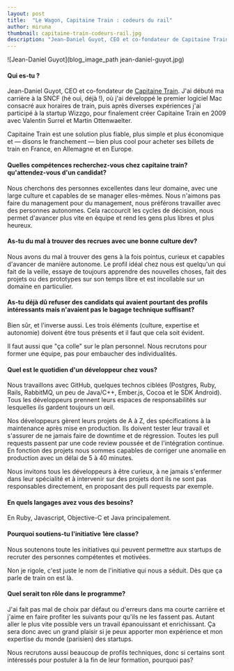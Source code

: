 ```yaml
---
layout: post
title:  "Le Wagon, Capitaine Train : codeurs du rail"
author: miruna
thumbnail: capitaine-train-codeurs-rail.jpg
description: "Jean-Daniel Guyot, CEO et co-fondateur de Capitaine Train. J'ai débuté ma carrière à la SNCF (hé oui, déjà !), où j'ai développé le premier logiciel Mac consacré aux horaires de train, puis après diverses expériences j'ai participé à la startup Wizzgo, pour finalement créer Capitaine Train en 2009 avec Valentin Surrel et Martin Ottenwaelter. Capitaine Train est une solution plus fiable, plus simple et plus économique et — disons le franchement — bien plus cool pour acheter ses billets de train en France, en Allemagne et en Europe."
---
```


![Jean-Daniel Guyot](blog_image_path jean-daniel-guyot.jpg)

#### Qui es-tu ?

Jean-Daniel Guyot, CEO et co-fondateur de [Capitaine Train](http://www.capitainetrain.com). J'ai débuté ma carrière à la SNCF (hé oui, déjà !), où j'ai développé le premier logiciel Mac consacré aux horaires de train, puis après diverses expériences j'ai participé à la startup Wizzgo, pour finalement créer Capitaine Train en 2009 avec Valentin Surrel et Martin Ottenwaelter.

Capitaine Train est une solution plus fiable, plus simple et plus économique et — disons le franchement — bien plus cool pour acheter ses billets de train en France, en Allemagne et en Europe.

#### Quelles compétences recherchez-vous chez capitaine train? qu'attendez-vous d'un candidat?

Nous cherchons des personnes excellentes dans leur domaine, avec une large culture et capables de se manager elles-mêmes. Nous n'aimons pas faire du management pour du management, nous préférons travailler avec des personnes autonomes. Cela raccourcit les cycles de décision, nous permet d'avancer plus vite en équipe et rend les gens plus libres et plus heureux.


#### As-tu du mal à trouver des recrues avec une bonne culture dev?

Nous avons du mal à trouver des gens à la fois pointus, curieux et capables d'avancer de manière autonome. Le profil idéal chez nous est quelqu'un qui fait de la veille, essaye de toujours apprendre des nouvelles choses, fait des projets ou des prototypes sur son temps libre et est incollable sur un domaine en particulier.


#### As-tu déjà dû refuser des candidats qui avaient pourtant des profils intéressants mais n'avaient pas le bagage technique suffisant?

Bien sûr, et l'inverse aussi. Les trois éléments (culture, expertise et autonomie) doivent être tous présents et il faut que cela soit évident.

Il faut aussi que "ça colle" sur le plan personnel. Nous recrutons pour former une équipe, pas pour embaucher des individualités.

#### Quel est le quotidien d'un développeur chez vous?

Nous travaillons avec GitHub, quelques technos ciblées (Postgres, Ruby, Rails, RabbitMQ, un peu de Java/C++, Ember.js, Cocoa et le SDK Android). Tous les développeurs prennent leurs espaces de responsabilités sur lesquelles ils gardent toujours un œil.

Nos développeurs gèrent leurs projets de A à Z, des spécifications à la maintenance après mise en production. Ils doivent tester leur travail et s'assurer de ne jamais faire de downtime et de régression. Toutes les pull requests passent par une code review poussée et de l'intégration continue. En fonction des projets nous sommes capables de corriger une anomalie en production avec un délai de 5 à 40 minutes.

Nous invitons tous les développeurs à être curieux, à ne jamais s'enfermer dans leur spécialité et à intervenir sur des projets dont ils ne sont pas responsables directement, en proposant des pull requests par exemple.


#### En quels langages avez vous des besoins?

En Ruby, Javascript, Objective-C et Java principalement.


#### Pourquoi soutiens-tu l'initiative 1ère classe?

Nous soutenons toute les initiatives qui peuvent permettre aux startups de recruter des personnes compétentes et motivées.

Non je rigole, c'est juste le nom de l'initiative qui nous a séduit. Dès que ça parle de train on est là.


#### Quel serait ton rôle dans le programme?

J'ai fait pas mal de choix par défaut ou d'erreurs dans ma courte carrière et j'aime en faire profiter les suivants pour qu'ils ne les fassent pas. Autant aller le plus vite possible vers un travail épanouissant et enrichissant. Ça sera donc avec un grand plaisir si je peux apporter mon expérience et mon expertise du monde (parisien) des startups.

Nous recrutons aussi beaucoup de profils techniques, donc si certains sont intéressés pour postuler à la fin de leur formation, pourquoi pas?
